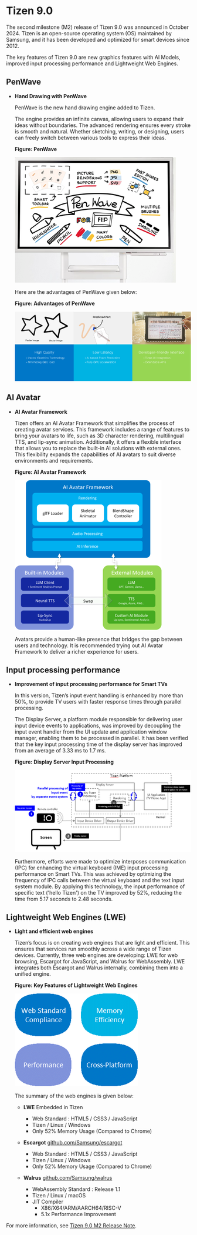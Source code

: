 # Tizen 9.0

The second milestone (M2) release of Tizen 9.0 was announced in October 2024. Tizen is an open-source operating system (OS) maintained by Samsung, and it has been developed and optimized for smart devices since 2012. 

The key features of Tizen 9.0 are new graphics features with AI Models, improved input processing performance and Lightweight Web Engines.

## PenWave

- **Hand Drawing with PenWave**

    PenWave is the new hand drawing engine added to Tizen.

    The engine provides an infinite canvas, allowing users to expand their ideas without boundaries. The advanced rendering ensures every stroke is smooth and natural. Whether sketching, writing, or designing, users can freely switch between various tools to express their ideas.

    **Figure: PenWave**

    ![PenWave](./media/9.0_penwave.png)

    Here are the advantages of PenWave given below:

    **Figure: Advantages of PenWave**

    ![PenWave Advantages](./media/9.0_penwave-advantages.png)

## AI Avatar

- **AI Avatar Framework**

    Tizen offers an AI Avatar Framework that simplifies the process of creating avatar services. This framework includes a range of features to bring your avatars to life, such as 3D character rendering, multilingual TTS, and lip-sync animation. Additionally, it offers a flexible interface that allows you to replace the built-in AI solutions with external ones. This flexibility expands the capabilities of AI avatars to suit diverse environments and requirements.

    **Figure: AI Avatar Framework**

    ![AI Avatar Framework](./media/9.0_ai-avatar-framework.png)

    Avatars provide a human-like presence that bridges the gap between users and technology. It is recommended trying out AI Avatar Framework to deliver a richer experience for users.

## Input processing performance

- **Improvement of input processing performance for Smart TVs**

    In this version, Tizen’s input event handling is enhanced by more than 50%, to provide TV users with faster response times through parallel processing.

    The Display Server, a platform module responsible for delivering user input device events to applications, was improved by decoupling the input event handler from the UI update and application window manager, enabling them to be processed in parallel. It has been verified that the key input processing time of the display server has improved from an average of 3.33 ms to 1.7 ms.

    **Figure: Display Server Input Processing**

    ![Input Processing](./media/9.0_input-processing.png)

    Furthermore, efforts were made to optimize interposes communication (IPC) for enhancing the virtual keyboard (IME) input processing performance on Smart TVs. This was achieved by optimizing the frequency of IPC calls between the virtual keyboard and the text input system module. By applying this technology, the input performance of specific text ('hello Tizen') on the TV improved by 52%, reducing the time from 5.17 seconds to 2.48 seconds.

## Lightweight Web Engines (LWE)

- **Light and efficient web engines**

    Tizen’s focus is on creating web engines that are light and efficient. This ensures that services run smoothly across a wide range of Tizen devices. Currently, three web engines are developing:  LWE for web browsing, Escargot for JavaScript, and Walrus for WebAssembly. LWE integrates both Escargot and Walrus internally, combining them into a unified engine.

    **Figure: Key Features of Lightweight Web Engines**

    ![LWE](./media/9.0_lightweight-web-engines.png)

    The summary of the web engines is given below:
    - **LWE**
    Embedded in Tizen
        - Web Standard : HTML5 / CSS3 / JavaScript
        - Tizen / Linux / Windows
        - Only 52% Memory Usage (Compared to Chrome)

    - **Escargot**
    [github.com/Samsung/escargot](https://github.com/Samsung/escargot)
        - Web Standard : HTML5 / CSS3 / JavaScript
        - Tizen / Linux / Windows
        - Only 52% Memory Usage (Compared to Chrome)

    - **Walrus**
    [github.com/Samsung/walrus](https://github.com/Samsung/walrus)
        - WebAssembly Standard : Release 1.1
        - Tizen / Linux / macOS
        - JIT Compiler
            - X86/X64/ARM/AARCH64/RISC-V
            - 5.1x Performance Improvement

For more information, see [Tizen 9.0 M2 Release Note](../../release-notes/tizen-9-0-m2.md).
